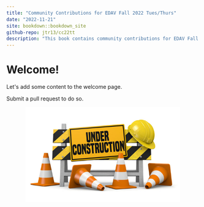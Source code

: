 ```yaml
---
title: "Community Contributions for EDAV Fall 2022 Tues/Thurs"
date: "2022-11-21"
site: bookdown::bookdown_site
github-repo: jtr13/cc22tt
description: "This book contains community contributions for EDAV Fall 2022 Tues/Thurs"
---
```


# Welcome!

Let's add some content to the welcome page.

Submit a pull request to do so.

<img src="under_construction.jpg" width="80%" style="display: block; margin: auto;" />
